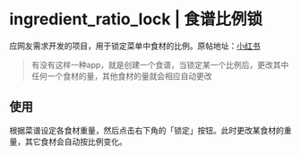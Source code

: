 # ingredient_ratio_lock | 食谱比例锁

应网友需求开发的项目，用于锁定菜单中食材的比例。原帖地址：[小红书](https://www.xiaohongshu.com/explore/66cdbcc8000000001d01b732)

> 有没有这样一种app，就是创建一个食谱，当锁定某一个比例后，更改其中任何一个食材的量，其他食材的量就会相应自动更改

## 使用

根据菜谱设定各食材重量，然后点击右下角的「锁定」按钮。此时更改某食材的重量，其它食材会自动按比例变化。
